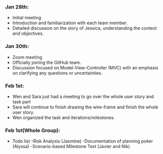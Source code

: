### Jan 28th:

  - Initial meeting 
  - Introduction and familiarization with each team member.
  - Detailed discussion on the story of Jessica, understanding the context and objectives.


### Jan 30th:

  - Zoom meeting
  - Officially joining the GitHub team.
  - Discussion focused on Model-View-Controller (MVC) with an emphasis on clarifying any questions or uncertainties.

### Feb 1st: 
  - Wen and Sara just had a meeting to go over the whole user story and task part
  - Sara will continue to finish drawing the wire-frame and finish the whole user story.
  - Wen organized the task and iterations/milestones. 

### Feb 1st(Whole Group):
 - Todo list
-Risk Analysis (Jasmine)
-Documentation of planning poker (Alyssa)
-Scenario-based Milestone Test (Javier and Nik)
